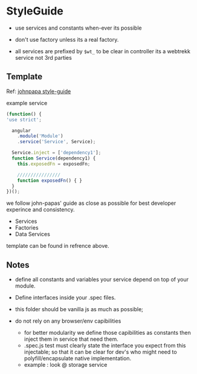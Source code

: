 # StyleGuide

- use services and constants when-ever its possible
- don't use factory unless its a real factory.

- all services are prefixed by `$wt_` to be clear in controller its a webtrekk service not 3rd parties

## Template

Ref:
[johnpapa style-guide](https://github.com/johnpapa/angular-styleguide/blob/master/a1/README.md#data-services)

example service
```js
(function() {
'use strict';

  angular
    .module('Module')
    .service('Service', Service);

  Service.inject = ['dependency1'];
  function Service(dependency1) {
    this.exposedFn = exposedFn;

    ////////////////
    function exposedFn() { }
  }
})();
```

we follow john-papas' guide as close as possible for best developer experince and consistency.

- Services
- Factories
- Data Services

template can be found in refrence above.

## Notes

- define all constants and variables your service depend on top of your module.

- Define interfaces inside your .spec files.

- this folder should be vanilla js as much as possible;

- do not rely on any browser/env capibilities
  - for better modularity we define those capibilities as constants then inject them in service that need them.
  - .spec.js test must clearly state the interface you expect from this injectable; so that it can be clear for dev's who might need to polyfill/encapsulate native implementation.
  - example : look @ storage service
